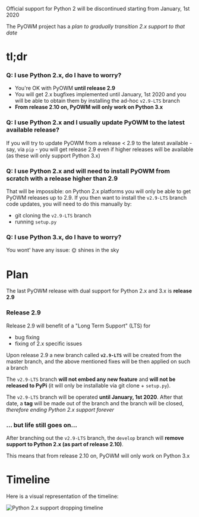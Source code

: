 Official support for Python 2 will be discontinued starting from January, 1st 2020

The PyOWM project has a *plan to gradually transition 2.x support to that date*

# tl;dr

### Q: I use Python 2.x, do I have to worry?
  - You're OK with PyOWM **until release 2.9**
  - You will get 2.x bugfixes implemented until January, 1st 2020 and you will be able to obtain them by installing the ad-hoc `v2.9-LTS` branch
  - **From release 2.10 on, PyOWM will only work on Python 3.x**

### Q: I use Python 2.x and I usually update PyOWM to the latest available release?
If you will try to update PyOWM from a release < 2.9 to the latest available - say, via `pip` - you will get release 2.9 even if higher releases will be available (as these will only support Python 3.x)

### Q: I use Python 2.x and will need to install PyOWM from scratch with a release higher than 2.9
That will be impossible: on Python 2.x platforms you will only be able to get PyOWM releases up to 2.9. If you then want to install the `v2.9-LTS` branch code updates, you will need to do this manually by:
  - git cloning the `v2.9-LTS` branch
  - running `setup.py`

### Q: I use Python 3.x, do I have to worry?
You wont' have any issue: 🌞 shines in the sky

# Plan
The last PyOWM release with dual support for Python 2.x and 3.x is **release 2.9**

### Release 2.9
Release 2.9 will benefit of a "Long Term Support" (LTS) for
  - bug fixing
  - fixing of 2.x specific issues

Upon release 2.9 a new branch called **`v2.9-LTS`** will be created from the master branch, and the above mentioned fixes will be then applied on such a branch

The `v2.9-LTS` branch **will not embed any new feature** and **will not be released to PyPi** (it will only be installable via git clone + `setup.py`).

The `v2.9-LTS` branch will be operated **until January, 1st 2020**. After that date, a **tag** will be made out of the branch and the branch will be closed, *therefore ending Python 2.x support forever*

### ... but life still goes on...
After branching out the `v2.9-LTS` branch, the `develop` branch will **remove support to Python 2.x (as part of release 2.10)**.

This means that from release 2.10 on, PyOWM will only work on Python 3.x


# Timeline
Here is a visual representation of the timeline:

![Python 2.x support dropping timeline](http://i63.tinypic.com/34dnabo.jpg)